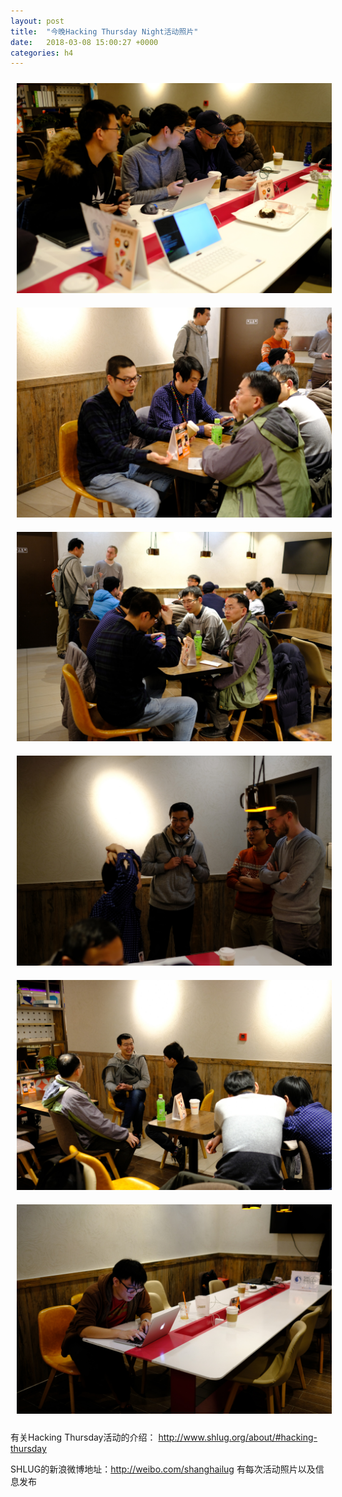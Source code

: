 ```yaml
---
layout: post
title:  "今晚Hacking Thursday Night活动照片"
date:   2018-03-08 15:00:27 +0000
categories: h4
---
```


[<img style='margin:10px;' src='https://raw.githubusercontent.com/shanghailug/res2018/master/i308.h4/i308_2000_0600+08.1920p.jpg'>](https://raw.githubusercontent.com/shanghailug/res2018/master/i308.h4/i308_2000_0600+08.JPG)
[<img style='margin:10px;' src='https://raw.githubusercontent.com/shanghailug/res2018/master/i308.h4/i308_2030_1600+08.1920p.jpg'>](https://raw.githubusercontent.com/shanghailug/res2018/master/i308.h4/i308_2030_1600+08.JPG)
[<img style='margin:10px;' src='https://raw.githubusercontent.com/shanghailug/res2018/master/i308.h4/i308_2030_4100+08.1920p.jpg'>](https://raw.githubusercontent.com/shanghailug/res2018/master/i308.h4/i308_2030_4100+08.JPG)
[<img style='margin:10px;' src='https://raw.githubusercontent.com/shanghailug/res2018/master/i308.h4/i308_2037_5700+08.1920p.jpg'>](https://raw.githubusercontent.com/shanghailug/res2018/master/i308.h4/i308_2037_5700+08.JPG)
[<img style='margin:10px;' src='https://raw.githubusercontent.com/shanghailug/res2018/master/i308.h4/i308_2128_5800+08.1920p.jpg'>](https://raw.githubusercontent.com/shanghailug/res2018/master/i308.h4/i308_2128_5800+08.JPG)
[<img style='margin:10px;' src='https://raw.githubusercontent.com/shanghailug/res2018/master/i308.h4/i308_2129_1600+08.1920p.jpg'>](https://raw.githubusercontent.com/shanghailug/res2018/master/i308.h4/i308_2129_1600+08.JPG)

有关Hacking Thursday活动的介绍：
http://www.shlug.org/about/#hacking-thursday

SHLUG的新浪微博地址：http://weibo.com/shanghailug 有每次活动照片以及信息发布


